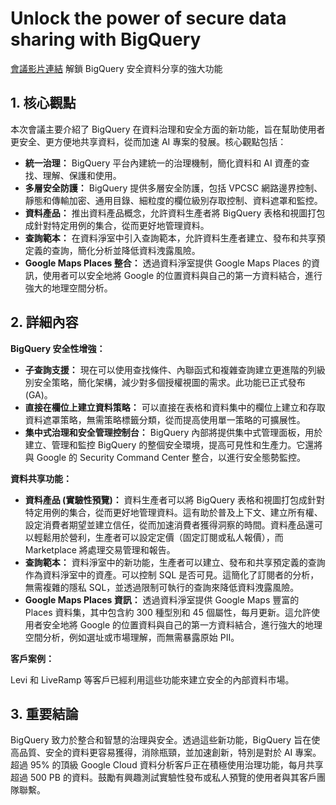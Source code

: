 # Unlock the power of secure data sharing with BigQuery
[會議影片連結](https://www.youtube.com/watch?v=ApVV-9gJ2Ik)
解鎖 BigQuery 安全資料分享的強大功能

## 1. 核心觀點

本次會議主要介紹了 BigQuery 在資料治理和安全方面的新功能，旨在幫助使用者更安全、更方便地共享資料，從而加速 AI 專案的發展。核心觀點包括：

*   **統一治理：** BigQuery 平台內建統一的治理機制，簡化資料和 AI 資產的查找、理解、保護和使用。
*   **多層安全防護：** BigQuery 提供多層安全防護，包括 VPCSC 網路邊界控制、靜態和傳輸加密、通用目錄、細粒度的欄位級別存取控制、資料遮罩和監控。
*   **資料產品：** 推出資料產品概念，允許資料生產者將 BigQuery 表格和視圖打包成針對特定用例的集合，從而更好地管理資料。
*   **查詢範本：** 在資料淨室中引入查詢範本，允許資料生產者建立、發布和共享預定義的查詢，簡化分析並降低資料洩露風險。
*   **Google Maps Places 整合：** 透過資料淨室提供 Google Maps Places 的資訊，使用者可以安全地將 Google 的位置資料與自己的第一方資料結合，進行強大的地理空間分析。

## 2. 詳細內容

**BigQuery 安全性增強：**

*   **子查詢支援：** 現在可以使用查找條件、內聯函式和複雜查詢建立更進階的列級別安全策略，簡化架構，減少對多個授權視圖的需求。此功能已正式發布 (GA)。
*   **直接在欄位上建立資料策略：** 可以直接在表格和資料集中的欄位上建立和存取資料遮罩策略，無需策略標籤分類，從而提高使用單一策略的可擴展性。
*   **集中式治理和安全管理控制台：** BigQuery 內部將提供集中式管理面板，用於建立、管理和監控 BigQuery 的整個安全環境，提高可見性和生產力。它還將與 Google 的 Security Command Center 整合，以進行安全態勢監控。

**資料共享功能：**

*   **資料產品 (實驗性預覽)：** 資料生產者可以將 BigQuery 表格和視圖打包成針對特定用例的集合，從而更好地管理資料。這有助於普及上下文、建立所有權、設定消費者期望並建立信任，從而加速消費者獲得洞察的時間。資料產品還可以輕鬆用於營利，生產者可以設定定價（固定訂閱或私人報價），而 Marketplace 將處理交易管理和報告。
*   **查詢範本：** 資料淨室中的新功能，生產者可以建立、發布和共享預定義的查詢作為資料淨室中的資產。可以控制 SQL 是否可見。這簡化了訂閱者的分析，無需複雜的隱私 SQL，並透過限制可執行的查詢來降低資料洩露風險。
*   **Google Maps Places 資訊：** 透過資料淨室提供 Google Maps 豐富的 Places 資料集，其中包含約 300 種型別和 45 個屬性，每月更新。這允許使用者安全地將 Google 的位置資料與自己的第一方資料結合，進行強大的地理空間分析，例如選址或市場理解，而無需暴露原始 PII。

**客戶案例：**

Levi 和 LiveRamp 等客戶已經利用這些功能來建立安全的內部資料市場。

## 3. 重要結論

BigQuery 致力於整合和智慧的治理與安全。透過這些新功能，BigQuery 旨在使高品質、安全的資料更容易獲得，消除瓶頸，並加速創新，特別是對於 AI 專案。超過 95% 的頂級 Google Cloud 資料分析客戶正在積極使用治理功能，每月共享超過 500 PB 的資料。鼓勵有興趣測試實驗性發布或私人預覽的使用者與其客戶團隊聯繫。
